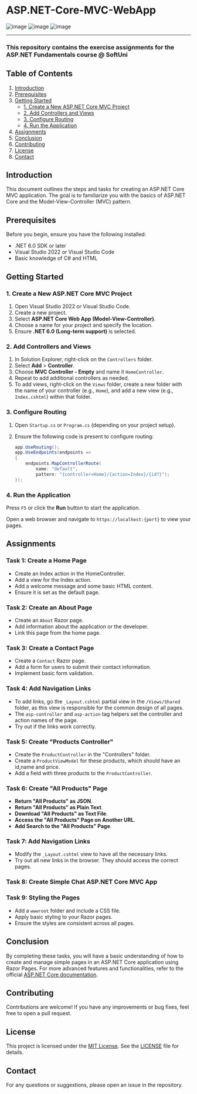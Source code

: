 # ASP.NET-Core-MVC-WebApp
![image](https://img.shields.io/badge/C%23-239120?style=for-the-badge&logo=csharp&logoColor=white)
![image](https://img.shields.io/badge/.NET-512BD4?style=for-the-badge&logo=dotnet&logoColor=white)
![image](https://img.shields.io/badge/Visual_Studio-5C2D91?style=for-the-badge&logo=visual%20studio&logoColor=white)

---
### This repository contains the exercise assignments for the **ASP.NET Fundamentals** course @ SoftUni

## Table of Contents
1. [Introduction](#introduction)
2. [Prerequisites](#prerequisites)
3. [Getting Started](#getting-started)
   - [1. Create a New ASP.NET Core MVC Project](#1-create-a-new-aspnet-core-mvc-project)
   - [2. Add Controllers and Views](#2-add-controllers-and-views)
   - [3. Configure Routing](#3-configure-routing)
   - [4. Run the Application](#4-run-the-application)
4. [Assignments](#assignments)
5. [Conclusion](#conclusion)
6. [Contributing](#contributing)
7. [License](#license)
8. [Contact](#contact)

## Introduction
This document outlines the steps and tasks for creating an ASP.NET Core MVC application. The goal is to familiarize you with the basics of ASP.NET Core and the Model-View-Controller (MVC) pattern.

## Prerequisites
Before you begin, ensure you have the following installed:
- .NET 6.0 SDK or later
- Visual Studio 2022 or Visual Studio Code
- Basic knowledge of C# and HTML

## Getting Started
### 1. Create a New ASP.NET Core MVC Project
1. Open Visual Studio 2022 or Visual Studio Code.
2. Create a new project.
3. Select **ASP.NET Core Web App (Model-View-Controller)**.
4. Choose a name for your project and specify the location.
5. Ensure **.NET 6.0 (Long-term support)** is selected.

### 2. Add Controllers and Views
1. In Solution Explorer, right-click on the `Controllers` folder.
2. Select **Add** > **Controller**.
3. Choose **MVC Controller - Empty** and name it `HomeController`.
4. Repeat to add additional controllers as needed.
5. To add views, right-click on the `Views` folder, create a new folder with the name of your controller (e.g., `Home`), and add a new view (e.g., `Index.cshtml`) within that folder.

### 3. Configure Routing
1. Open `Startup.cs` or `Program.cs` (depending on your project setup).
2. Ensure the following code is present to configure routing:

   ```csharp
   app.UseRouting();
   app.UseEndpoints(endpoints =>
   {
       endpoints.MapControllerRoute(
           name: "default",
           pattern: "{controller=Home}/{action=Index}/{id?}");
   });

### 4. Run the Application
Press `F5` or click the **Run** button to start the application.

Open a web browser and navigate to `https://localhost:{port}` to view your pages.

## Assignments
### Task 1: Create a Home Page
- Create an Index action in the HomeController.
- Add a view for the Index action.
- Add a welcome message and some basic HTML content.
- Ensure it is set as the default page.

### Task 2: Create an About Page
- Create an `About` Razor page.
- Add information about the application or the developer.
- Link this page from the home page.

### Task 3: Create a Contact Page
- Create a `Contact` Razor page.
- Add a form for users to submit their contact information.
- Implement basic form validation.

### Task 4: Add Navigation Links
- To add links, go the `_Layout.cshtml` partial view in the `/Views/Shared` folder, as this view is responsible for
the common design of all pages.
- The `asp-controller` and `asp-action` tag helpers set the controller and action names of the page.
- Try out if the links work correctly.

### Task 5: Create "Products Controller" 
- Create the `ProductController` in the "Controllers" folder.
- Create a `ProductViewModel` for these products, which should have an id,name and price.
- Add a field with three products to the `ProductController`.

### Task 6: Create "All Products" Page
- **Return "All Products" as JSON**.
- **Return "All Products" as Plain Text**.
- **Download "All Products" as Text File**.
- **Access the "All Products" Page on Another URL**.
- **Add Search to the "All Products" Page**.

### Task 7: Add Navigation Links
- Modify the `_Layout.cshtml` view to have all the necessary links.
- Try out all new links in the browser. They should access the correct pages.
  
### Task 8: Create Simple Chat ASP.NET Core MVC App

### Task 9: Styling the Pages
- Add a `wwwroot` folder and include a CSS file.
- Apply basic styling to your Razor pages.
- Ensure the styles are consistent across all pages.
  
## Conclusion
By completing these tasks, you will have a basic understanding of how to create and manage simple pages in an ASP.NET Core application using Razor Pages. For more advanced features and functionalities, refer to the official [ASP.NET Core documentation](https://docs.microsoft.com/en-us/aspnet/core/).

## Contributing
Contributions are welcome! If you have any improvements or bug fixes, feel free to open a pull request.

## License
This project is licensed under the [MIT License](LICENSE). See the [LICENSE](LICENSE) file for details.

## Contact
For any questions or suggestions, please open an issue in the repository.
